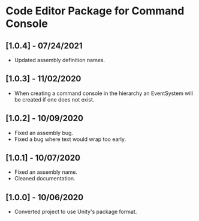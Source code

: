 # Code Editor Package for Command Console

## [1.0.4] - 07/24/2021
- Updated assembly definition names.

## [1.0.3] - 11/02/2020
- When creating a command console in the hierarchy an EventSystem will be created if one does not exist.

## [1.0.2] - 10/09/2020
- Fixed an assembly bug.
- Fixed a bug where text would wrap too early.

## [1.0.1] - 10/07/2020
- Fixed an assembly name.
- Cleaned documentation.

## [1.0.0] - 10/06/2020
- Converted project to use Unity's package format.
